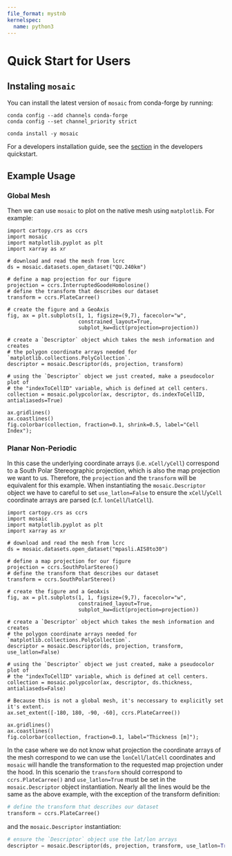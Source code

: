 ```yaml
---
file_format: mystnb
kernelspec:
  name: python3
---
```


# Quick Start for Users

## Instaling `mosaic`

You can install the latest version of `mosaic` from conda-forge by running:
```
conda config --add channels conda-forge
conda config --set channel_priority strict

conda install -y mosaic
```

For a developers installation guide, see the [section](Dev_install_guide) in the developers quickstart.

## Example Usage 

### Global Mesh

Then we can use `mosaic` to plot on the native mesh using `matplotlib`. For example:
```{code-cell} ipython3
import cartopy.crs as ccrs
import mosaic
import matplotlib.pyplot as plt
import xarray as xr

# download and read the mesh from lcrc
ds = mosaic.datasets.open_dataset("QU.240km")

# define a map projection for our figure
projection = ccrs.InterruptedGoodeHomolosine()
# define the transform that describes our dataset
transform = ccrs.PlateCarree()

# create the figure and a GeoAxis 
fig, ax = plt.subplots(1, 1, figsize=(9,7), facecolor="w",
                       constrained_layout=True,
                       subplot_kw=dict(projection=projection))

# create a `Descriptor` object which takes the mesh information and creates 
# the polygon coordinate arrays needed for `matplotlib.collections.PolyCollection`.
descriptor = mosaic.Descriptor(ds, projection, transform)

# using the `Descriptor` object we just created, make a pseudocolor plot of
# the "indexToCellID" variable, which is defined at cell centers.
collection = mosaic.polypcolor(ax, descriptor, ds.indexToCellID, antialiaseds=True)

ax.gridlines()
ax.coastlines()
fig.colorbar(collection, fraction=0.1, shrink=0.5, label="Cell Index");
```

### Planar Non-Periodic 

In this case the underlying coordinate arrays (i.e. `xCell/yCell`)
correspond to a South Polar Stereographic projection, which is also the map projection we
want to us. Therefore, the `projection` and the `transform` will be equivalent
for this example. When instantiating the `mosaic.Descriptor` object we have to 
careful to set `use_latlon=False` to ensure the `xCell`/`yCell` coordinate
arrays are parsed (c.f. `lonCell`/`latCell`). 

```{code-cell} ipython3
import cartopy.crs as ccrs
import mosaic
import matplotlib.pyplot as plt
import xarray as xr

# download and read the mesh from lcrc
ds = mosaic.datasets.open_dataset("mpasli.AIS8to30")

# define a map projection for our figure
projection = ccrs.SouthPolarStereo()
# define the transform that describes our dataset
transform = ccrs.SouthPolarStereo()

# create the figure and a GeoAxis 
fig, ax = plt.subplots(1, 1, figsize=(9,7), facecolor="w",
                       constrained_layout=True,
                       subplot_kw=dict(projection=projection))

# create a `Descriptor` object which takes the mesh information and creates 
# the polygon coordinate arrays needed for `matplotlib.collections.PolyCollection`.
descriptor = mosaic.Descriptor(ds, projection, transform, use_latlon=False)

# using the `Descriptor` object we just created, make a pseudocolor plot of
# the "indexToCellID" variable, which is defined at cell centers.
collection = mosaic.polypcolor(ax, descriptor, ds.thickness, antialiaseds=False)

# Because this is not a global mesh, it's neccessary to explicitly set it's extent. 
ax.set_extent([-180, 180, -90, -60], ccrs.PlateCarree())

ax.gridlines()
ax.coastlines()
fig.colorbar(collection, fraction=0.1, label="Thickness [m]");
```

In the case where we do not know what projection the coordinate arrays of the
mesh correspond to we can use the `lonCell`/`latCell` coordinates and `mosaic`
will handle the transformation to the requested map projection under the hood.
In this scenario the `transform` should correspond to `ccrs.PlateCarree()`
and `use_latlon=True` must be set in the `mosaic.Descriptor` object
instantiation. Nearly all the lines would be the same as the above example,
with the exception of the transform definition: 
```python 
# define the transform that describes our dataset
transform = ccrs.PlateCarree()
```
and the `mosaic.Descriptor` instantiation: 
```python
# ensure the `Descriptor` object use the lat/lon arrays
descriptor = mosaic.Descriptor(ds, projection, transform, use_latlon=True)
```
